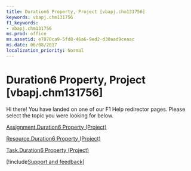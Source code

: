 ```yaml
---
title: Duration6 Property, Project [vbapj.chm131756]
keywords: vbapj.chm131756
f1_keywords:
- vbapj.chm131756
ms.prod: office
ms.assetid: e7870ca9-5fd8-46a6-9ed2-d30aad9ceaac
ms.date: 06/08/2017
localization_priority: Normal
---
```



# Duration6 Property, Project [vbapj.chm131756]

Hi there! You have landed on one of our F1 Help redirector pages. Please select the topic you were looking for below.

[Assignment.Duration6 Property (Project)](https://msdn.microsoft.com/library/6d04b8ab-d5f7-6a93-36e5-4b9c9f57cb23%28Office.15%29.aspx)

[Resource.Duration6 Property (Project)](https://msdn.microsoft.com/library/f29dec51-a63d-0265-6ddf-23e4485307b3%28Office.15%29.aspx)

[Task.Duration6 Property (Project)](https://msdn.microsoft.com/library/b984020d-e6de-f6bb-7733-492afbd3bf34%28Office.15%29.aspx)

[!include[Support and feedback](~/includes/feedback-boilerplate.md)]